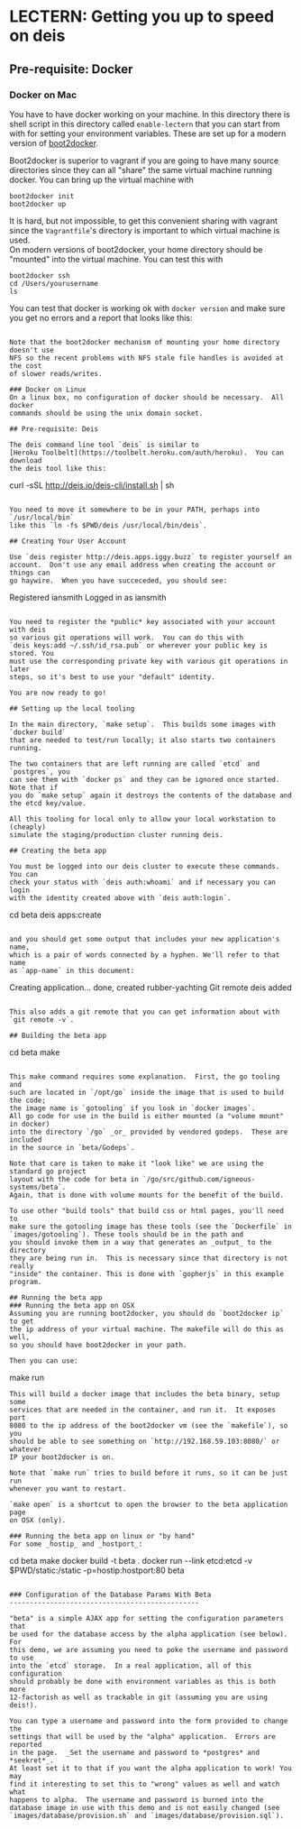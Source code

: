 # LECTERN: Getting you up to speed on deis

## Pre-requisite: Docker

### Docker on Mac
You have to have docker working on your machine.   In this directory there is 
shell script in this directory called `enable-lectern` that you can start 
from with for setting your environment variables.  These are set up for
a modern version of [boot2docker](http://boot2docker.io).  

Boot2docker is  superior to vagrant if you are going to have many source 
directories  since they can all "share" the same virtual machine running docker. 
You can bring up the virtual machine with 
```
boot2docker init
boot2docker up
```

It is hard, but not impossible, to get this convenient sharing with vagrant 
since the `Vagrantfile`'s directory is important to which virtual machine is used.  
On modern versions of boot2docker, your home directory should be "mounted" 
into the virtual machine. You can test this with 

```
boot2docker ssh
cd /Users/yourusername
ls
```
You can test that docker is working ok with `docker version` and make sure you
get no errors and a report that looks like this:
```

Note that the boot2docker mechanism of mounting your home directory doesn't use
NFS so the recent problems with NFS stale file handles is avoided at the cost
of slower reads/writes.

### Docker on Linux
On a linux box, no configuration of docker should be necessary.  All docker
commands should be using the unix domain socket.

## Pre-requisite: Deis

The deis command line tool `deis` is similar to 
[Heroku Toolbelt](https://toolbelt.heroku.com/auth/heroku).  You can download
the deis tool like this:

```
 curl -sSL http://deis.io/deis-cli/install.sh | sh
 ```

You need to move it somewhere to be in your PATH, perhaps into `/usr/local/bin`
like this `ln -fs $PWD/deis /usr/local/bin/deis`. 

## Creating Your User Account

Use `deis register http://deis.apps.iggy.buzz` to register yourself an
account.  Don't use any email address when creating the account or things can
go haywire.  When you have succeceded, you should see:
```
Registered iansmith
Logged in as iansmith
```

You need to register the *public* key associated with your account with deis 
so various git operations will work.  You can do this with
`deis keys:add ~/.ssh/id_rsa.pub` or wherever your public key is stored. You
must use the corresponding private key with various git operations in later
steps, so it's best to use your "default" identity.

You are now ready to go!

## Setting up the local tooling

In the main directory, `make setup`.  This builds some images with `docker build`
that are needed to test/run locally; it also starts two containers running.  

The two containers that are left running are called `etcd` and `postgres`, you
can see them with `docker ps` and they can be ignored once started.  Note that if
you do `make setup` again it destroys the contents of the database and
the etcd key/value.

All this tooling for local only to allow your local workstation to (cheaply)
simulate the staging/production cluster running deis.

## Creating the beta app

You must be logged into our deis cluster to execute these commands. You can
check your status with `deis auth:whoami` and if necessary you can login
with the identity created above with `deis auth:login`.

```
cd beta
deis apps:create
```

and you should get some output that includes your new application's name,
which is a pair of words connected by a hyphen. We'll refer to that name
as `app-name` in this document:

```
Creating application... done, created rubber-yachting
Git remote deis added
```

This also adds a git remote that you can get information about with 
`git remote -v`.

## Building the beta app

```
cd beta
make
```

This make command requires some explanation.  First, the go tooling and
such are located in `/opt/go` inside the image that is used to build the code;
the image name is `gotooling` if you look in `docker images`.  
All go code for use in the build is either mounted (a "volume mount" in docker) 
into the directory `/go` _or_ provided by vendored godeps.  These are included 
in the source in `beta/Godeps`. 

Note that care is taken to make it "look like" we are using the standard go project
layout with the code for beta in `/go/src/github.com/igneous-systems/beta`.
Again, that is done with volume mounts for the benefit of the build.

To use other "build tools" that build css or html pages, you'll need to
make sure the gotooling image has these tools (see the `Dockerfile` in
`images/gotooling`). These tools should be in the path and
you should invoke them in a way that generates an _output_ to the directory
they are being run in.  This is necessary since that directory is not really 
"inside" the container. This is done with `gopherjs` in this example program.

## Running the beta app 
### Running the beta app on OSX
Assuming you are running boot2docker, you should do `boot2docker ip` to get
the ip address of your virtual machine. The makefile will do this as well,
so you should have boot2docker in your path.

Then you can use:

```
make run
```
This will build a docker image that includes the beta binary, setup some
services that are needed in the container, and run it.  It exposes port
8080 to the ip address of the boot2docker vm (see the `makefile`), so you 
should be able to see something on `http://192.168.59.103:8080/` or whatever
IP your boot2docker is on.

Note that `make run` tries to build before it runs, so it can be just run 
whenever you want to restart.

`make open` is a shortcut to open the browser to the beta application page
on OSX (only).

### Running the beta app on linux or "by hand"
For some _hostip_ and _hostport_:

```
cd beta
make
docker build -t beta .
docker run --link etcd:etcd -v $PWD/static:/static -p=hostip:hostport:80 beta
```

### Configuration of the Database Params With Beta
-----------------------------------------------

"beta" is a simple AJAX app for setting the configuration parameters that 
be used for the database access by the alpha application (see below).  For
this demo, we are assuming you need to poke the username and password to use
into the `etcd` storage.  In a real application, all of this configuration
should probably be done with environment variables as this is both more
12-factorish as well as trackable in git (assuming you are using deis!).

You can type a username and password into the form provided to change the
settings that will be used by the "alpha" application.  Errors are reported
in the page.  _Set the username and password to *postgres* and *seekret*_. 
At least set it to that if you want the alpha application to work! You may
find it interesting to set this to "wrong" values as well and watch what
happens to alpha.  The username and password is burned into the 
database image in use with this demo and is not easily changed (see
`images/database/provision.sh` and `images/database/provision.sql`).


